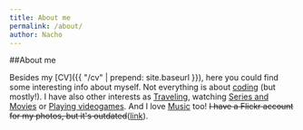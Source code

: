```yaml
---
title: About me
permalink: /about/
author: Nacho
---
```

##About me

Besides my [CV]({{ "/cv" | prepend: site.baseurl }}), here you could find some interesting info about myself.
Not everything is about [coding][github] (but mostly!). I have also other interests as [Traveling][travel-blog], watching [Series and Movies][traktv] or [Playing videogames][steam]. And I love [Music][lastfm] too! <strike>I have a Flickr account for my photos, but it's outdated</strike>([link][flickr]).

[github]: https://github.com/frisinacho
[travel-blog]: https://travelonthemoon.wordpress.com
[traktv]: http://trakt.tv/users/frisinacho
[steam]: http://steamcommunity.com/id/frisinacho/
[lastfm]: http://www.last.fm/es/user/frisinax
[flickr]: https://www.flickr.com/photos/frisinacho/

